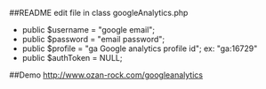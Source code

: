 ##README
edit file in class googleAnalytics.php
+    public $username = "google email";     
+    public $password = "email password";     
+    public $profile = "ga Google analytics profile id"; ex: "ga:16729"   
+    public $authToken = NULL; 

##Demo http://www.ozan-rock.com/googleanalytics
